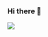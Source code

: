 ### Hi there 👋




<img align="center" src="https://github-readme-stats.vercel.app/api/<CARD_TYPE>/?username=<mathalves23>&theme=<top-langs>" />
